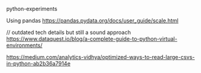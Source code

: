 python-experiments

Using pandas 
https://pandas.pydata.org/docs/user_guide/scale.html

// outdated tech details but still a sound approach 
https://www.dataquest.io/blog/a-complete-guide-to-python-virtual-environments/

https://medium.com/analytics-vidhya/optimized-ways-to-read-large-csvs-in-python-ab2b36a7914e